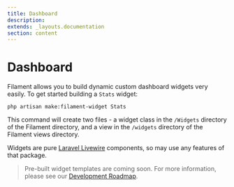 ```yaml
---
title: Dashboard
description:
extends: _layouts.documentation
section: content
---
```


# Dashboard

Filament allows you to build dynamic custom dashboard widgets very easily. To get started building a `Stats` widget:
```
php artisan make:filament-widget Stats
```

This command will create two files - a widget class in the `/Widgets` directory of the Filament directory, and a view in the `/widgets` directory of the Filament views directory.

Widgets are pure [Laravel Livewire](https://laravel-livewire.com) components, so may use any features of that package.

> Pre-built widget templates are coming soon. For more information, please see our [Development Roadmap](/docs/roadmap).